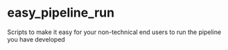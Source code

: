 # easy_pipeline_run
Scripts to make it easy for your non-technical end users to run the pipeline you have developed
